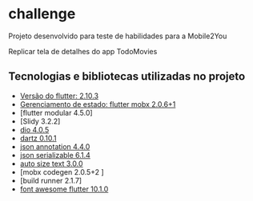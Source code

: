# challenge

Projeto desenvolvido para teste de habilidades para a Mobile2You

Replicar tela de detalhes do app TodoMovies

## Tecnologias e bibliotecas utilizadas no projeto

- [Versão do flutter: 2.10.3](https://docs.flutter.dev/development/tools/sdk/releases)
- [Gerenciamento de estado: flutter mobx 2.0.6+1](https://pub.dev/packages/flutter_mobx)
- [flutter modular 4.5.0]
- [Slidy 3.2.2]
- [dio 4.0.5](https://pub.dev/packages/dio)
- [dartz 0.10.1](https://pub.dev/packages/dartz)
- [json annotation 4.4.0](https://pub.dev/packages/json_annotation)
- [json serializable 6.1.4](https://pub.dev/packages/json_serializable/versions/6.1.4)
- [auto size text 3.0.0](https://pub.dev/packages/auto_size_text)
- [mobx codegen 2.0.5+2 ]
- [build runner 2.1.7]
- [font awesome flutter 10.1.0](https://pub.dev/packages/font_awesome_flutter)


